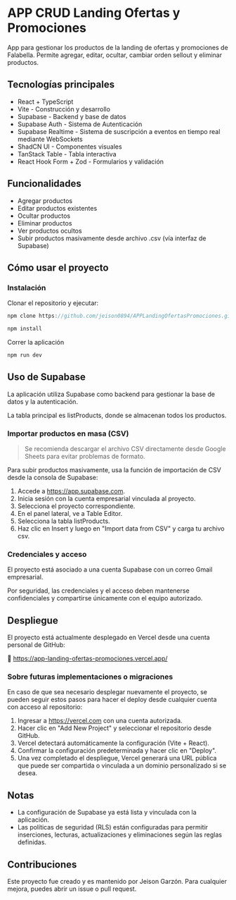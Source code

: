 # APP CRUD Landing Ofertas y Promociones

App para gestionar los productos de la landing de ofertas y promociones de Falabella. Permite agregar, editar, ocultar, cambiar orden sellout y eliminar productos.

## Tecnologías principales

-  React + TypeScript
-  Vite - Construcción y desarrollo
-  Supabase - Backend y base de datos
-  Supabase Auth - Sistema de Autenticación
-  Supabase Realtime - Sistema de suscripción a eventos en tiempo real mediante WebSockets
-  ShadCN UI - Componentes visuales
-  TanStack Table - Tabla interactiva
-  React Hook Form + Zod - Formularios y validación

## Funcionalidades

-  Agregar productos
-  Editar productos existentes
-  Ocultar productos
-  Eliminar productos
-  Ver productos ocultos
-  Subir productos masivamente desde archivo .csv (vía interfaz de Supabase)

## Cómo usar el proyecto

### Instalación

Clonar el repositorio y ejecutar:

```js
npm clone https://github.com/jeison0894/APPLandingOfertasPromociones.git
```

```js
npm install
```

Correr la aplicación

```js
npm run dev
```

## Uso de Supabase

La aplicación utiliza Supabase como backend para gestionar la base de datos y la autenticación.

La tabla principal es listProducts, donde se almacenan todos los productos.

### Importar productos en masa (CSV)

> Se recomienda descargar el archivo CSV directamente desde Google Sheets para evitar problemas de formato.

Para subir productos masivamente, usa la función de importación de CSV desde la consola de Supabase:

1. Accede a https://app.supabase.com.
2. Inicia sesión con la cuenta empresarial vinculada al proyecto.
3. Selecciona el proyecto correspondiente.
4. En el panel lateral, ve a Table Editor.
5. Selecciona la tabla listProducts.
6. Haz clic en Insert y luego en "Import data from CSV" y carga tu archivo csv.

### Credenciales y acceso

El proyecto está asociado a una cuenta Supabase con un correo Gmail empresarial.

Por seguridad, las credenciales y el acceso deben mantenerse confidenciales y compartirse únicamente con el equipo autorizado.

## Despliegue

El proyecto está actualmente desplegado en Vercel desde una cuenta personal de GitHub:

🔗 https://app-landing-ofertas-promociones.vercel.app/

### Sobre futuras implementaciones o migraciones

En caso de que sea necesario desplegar nuevamente el proyecto, se pueden seguir estos pasos para hacer el deploy desde cualquier cuenta con acceso al repositorio:

1. Ingresar a https://vercel.com con una cuenta autorizada.
2. Hacer clic en "Add New Project" y seleccionar el repositorio desde GitHub.
3. Vercel detectará automáticamente la configuración (Vite + React).
4. Confirmar la configuración predeterminada y hacer clic en "Deploy".
5. Una vez completado el despliegue, Vercel generará una URL pública que puede ser compartida o vinculada a un dominio personalizado si se desea.

## Notas

-  La configuración de Supabase ya está lista y vinculada con la aplicación.
-  Las políticas de seguridad (RLS) están configuradas para permitir inserciones, lecturas, actualizaciones y eliminaciones según las reglas definidas.

## Contribuciones

Este proyecto fue creado y es mantenido por Jeison Garzón.
Para cualquier mejora, puedes abrir un issue o pull request.
